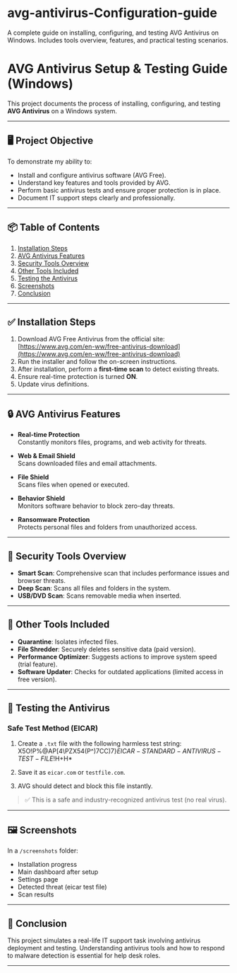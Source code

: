 # avg-antivirus-Configuration-guide
A complete guide on installing, configuring, and testing AVG Antivirus on Windows. Includes tools overview, features, and practical testing scenarios.


# AVG Antivirus Setup & Testing Guide (Windows)

This project documents the process of installing, configuring, and testing **AVG Antivirus** on a Windows system.

---

## 🖥️ Project Objective

To demonstrate my ability to:
- Install and configure antivirus software (AVG Free).
- Understand key features and tools provided by AVG.
- Perform basic antivirus tests and ensure proper protection is in place.
- Document IT support steps clearly and professionally.

---

## 📦 Table of Contents

1. [Installation Steps](#installation-steps)
2. [AVG Antivirus Features](#avg-antivirus-features)
3. [Security Tools Overview](#security-tools-overview)
4. [Other Tools Included](#other-tools-included)
5. [Testing the Antivirus](#testing-the-antivirus)
6. [Screenshots](#screenshots)
7. [Conclusion](#conclusion)

---

## ✅ Installation Steps

1. Download AVG Free Antivirus from the official site: [https://www.avg.com/en-ww/free-antivirus-download](https://www.avg.com/en-ww/free-antivirus-download)
2. Run the installer and follow the on-screen instructions.
3. After installation, perform a **first-time scan** to detect existing threats.
4. Ensure real-time protection is turned **ON**.
5. Update virus definitions.

---

## 🔒 AVG Antivirus Features

- **Real-time Protection**  
  Constantly monitors files, programs, and web activity for threats.

- **Web & Email Shield**  
  Scans downloaded files and email attachments.

- **File Shield**  
  Scans files when opened or executed.

- **Behavior Shield**  
  Monitors software behavior to block zero-day threats.

- **Ransomware Protection**  
  Protects personal files and folders from unauthorized access.

---

## 🔧 Security Tools Overview

- **Smart Scan**: Comprehensive scan that includes performance issues and browser threats.
- **Deep Scan**: Scans all files and folders in the system.
- **USB/DVD Scan**: Scans removable media when inserted.

---

## 🧰 Other Tools Included

- **Quarantine**: Isolates infected files.
- **File Shredder**: Securely deletes sensitive data (paid version).
- **Performance Optimizer**: Suggests actions to improve system speed (trial feature).
- **Software Updater**: Checks for outdated applications (limited access in free version).

---

## 🧪 Testing the Antivirus

### Safe Test Method (EICAR)

1. Create a `.txt` file with the following harmless test string:
X5O!P%@AP[4\PZX54(P^)7CC)7}$EICAR-STANDARD-ANTIVIRUS-TEST-FILE!$H+H*


2. Save it as `eicar.com` or `testfile.com`.

3. AVG should detect and block this file instantly.

> ✅ This is a safe and industry-recognized antivirus test (no real virus).

---

## 🖼️ Screenshots

In a `/screenshots` folder:
- Installation progress
- Main dashboard after setup
- Settings page
- Detected threat (eicar test file)
- Scan results

---

## 📌 Conclusion

This project simulates a real-life IT support task involving antivirus deployment and testing. Understanding antivirus tools and how to respond to malware detection is essential for help desk roles.

---


